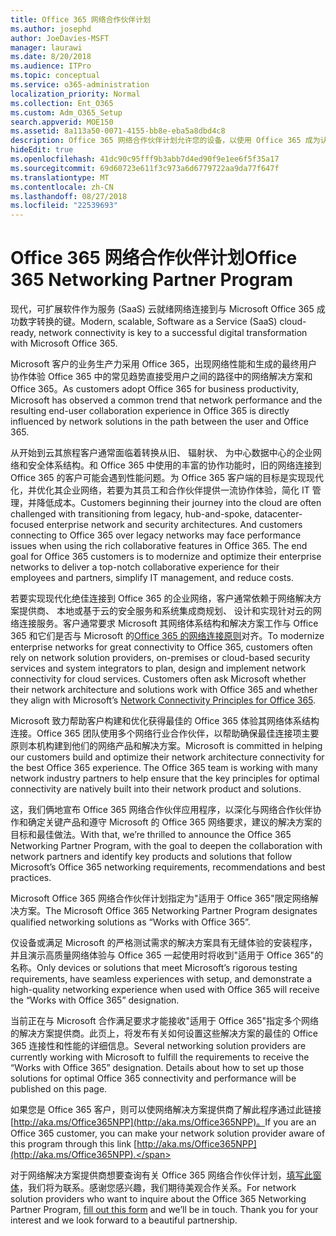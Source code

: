 ```yaml
---
title: Office 365 网络合作伙伴计划
ms.author: josephd
author: JoeDavies-MSFT
manager: laurawi
ms.date: 8/20/2018
ms.audience: ITPro
ms.topic: conceptual
ms.service: o365-administration
localization_priority: Normal
ms.collection: Ent_O365
ms.custom: Adm_O365_Setup
search.appverid: MOE150
ms.assetid: 8a113a50-0071-4155-bb8e-eba5a8dbd4c8
description: Office 365 网络合作伙伴计划允许您的设备，以使用 Office 365 成为认证。
hideEdit: true
ms.openlocfilehash: 41dc90c95fff9b3abb7d4ed90f9e1ee6f5f35a17
ms.sourcegitcommit: 69d60723e611f3c973a6d6779722aa9da77f647f
ms.translationtype: MT
ms.contentlocale: zh-CN
ms.lasthandoff: 08/27/2018
ms.locfileid: "22539693"
---
```

# <a name="office-365-networking-partner-program"></a><span data-ttu-id="de63c-103">Office 365 网络合作伙伴计划</span><span class="sxs-lookup"><span data-stu-id="de63c-103">Office 365 Networking Partner Program</span></span>

<span data-ttu-id="de63c-104">现代，可扩展软件作为服务 (SaaS) 云就绪网络连接到与 Microsoft Office 365 成功数字转换的键。</span><span class="sxs-lookup"><span data-stu-id="de63c-104">Modern, scalable, Software as a Service (SaaS) cloud-ready, network connectivity is key to a successful digital transformation with Microsoft Office 365.</span></span>  

<span data-ttu-id="de63c-105">Microsoft 客户的业务生产力采用 Office 365，出现网络性能和生成的最终用户协作体验 Office 365 中的常见趋势直接受用户之间的路径中的网络解决方案和Office 365。</span><span class="sxs-lookup"><span data-stu-id="de63c-105">As customers adopt Office 365 for business productivity, Microsoft has observed a common trend that network performance and the resulting end-user collaboration experience in Office 365 is directly influenced by network solutions in the path between the user and Office 365.</span></span>  

<span data-ttu-id="de63c-p101">从开始到云其旅程客户通常面临着转换从旧、 辐射状、 为中心数据中心的企业网络和安全体系结构。和 Office 365 中使用的丰富的协作功能时，旧的网络连接到 Office 365 的客户可能会遇到性能问题。为 Office 365 客户端的目标是实现现代化，并优化其企业网络，若要为其员工和合作伙伴提供一流协作体验，简化 IT 管理，并降低成本。</span><span class="sxs-lookup"><span data-stu-id="de63c-p101">Customers beginning their journey into the cloud are often challenged with transitioning from legacy, hub-and-spoke, datacenter-focused enterprise network and security architectures. And customers connecting to Office 365 over legacy networks may face performance issues when using the rich collaborative features in Office 365. The end goal for Office 365 customers is to modernize and optimize their enterprise networks to deliver a top-notch collaborative experience for their employees and partners, simplify IT management, and reduce costs.</span></span> 

<span data-ttu-id="de63c-p102">若要实现现代化绝佳连接到 Office 365 的企业网络，客户通常依赖于网络解决方案提供商、 本地或基于云的安全服务和系统集成商规划、 设计和实现针对云的网络连接服务。客户通常要求 Microsoft 其网络体系结构和解决方案工作与 Office 365 和它们是否与 Microsoft 的[Office 365 的网络连接原则](http://aka.ms/PNC)对齐。</span><span class="sxs-lookup"><span data-stu-id="de63c-p102">To modernize enterprise networks for great connectivity to Office 365, customers often rely on network solution providers, on-premises or cloud-based security services and system integrators to plan, design and implement network connectivity for cloud services. Customers often ask Microsoft whether their network architecture and solutions work with Office 365 and whether they align with Microsoft’s [Network Connectivity Principles for Office 365](http://aka.ms/PNC).</span></span>  

<span data-ttu-id="de63c-p103">Microsoft 致力帮助客户构建和优化获得最佳的 Office 365 体验其网络体系结构连接。Office 365 团队使用多个网络行业合作伙伴，以帮助确保最佳连接项主要原则本机构建到他们的网络产品和解决方案。</span><span class="sxs-lookup"><span data-stu-id="de63c-p103">Microsoft is committed in helping our customers build and optimize their network architecture connectivity for the best Office 365 experience. The Office 365 team is working with many network industry partners to help ensure that the key principles for optimal connectivity are natively built into their network product and solutions.</span></span> 

<span data-ttu-id="de63c-113">这，我们俩地宣布 Office 365 网络合作伙伴应用程序，以深化与网络合作伙伴协作和确定关键产品和遵守 Microsoft 的 Office 365 网络要求，建议的解决方案的目标和最佳做法。</span><span class="sxs-lookup"><span data-stu-id="de63c-113">With that, we’re thrilled to announce the Office 365 Networking Partner Program, with the goal to deepen the collaboration with network partners and identify key products and solutions that follow Microsoft’s Office 365 networking requirements, recommendations and best practices.</span></span> 

<span data-ttu-id="de63c-114">Microsoft Office 365 网络合作伙伴计划指定为"适用于 Office 365"限定网络解决方案。</span><span class="sxs-lookup"><span data-stu-id="de63c-114">The Microsoft Office 365 Networking Partner Program designates qualified networking solutions as “Works with Office 365”.</span></span>  

<span data-ttu-id="de63c-115">仅设备或满足 Microsoft 的严格测试需求的解决方案具有无缝体验的安装程序，并且演示高质量网络体验与 Office 365 一起使用时将收到"适用于 Office 365"的名称。</span><span class="sxs-lookup"><span data-stu-id="de63c-115">Only devices or solutions that meet Microsoft’s rigorous testing requirements, have seamless experiences with setup, and demonstrate a high-quality networking experience when used with Office 365 will receive the “Works with Office 365” designation.</span></span>  

<span data-ttu-id="de63c-p104">当前正在与 Microsoft 合作满足要求才能接收"适用于 Office 365"指定多个网络的解决方案提供商。此页上，将发布有关如何设置这些解决方案的最佳的 Office 365 连接性和性能的详细信息。</span><span class="sxs-lookup"><span data-stu-id="de63c-p104">Several networking solution providers are currently working with Microsoft to fulfill the requirements to receive the “Works with Office 365” designation. Details about how to set up those solutions for optimal Office 365 connectivity and performance will be published on this page.</span></span>  

<span data-ttu-id="de63c-118">如果您是 Office 365 客户，则可以使网络解决方案提供商了解此程序通过此链接[http://aka.ms/Office365NPP](http://aka.ms/Office365NPP)。</span><span class="sxs-lookup"><span data-stu-id="de63c-118">If you are an Office 365 customer, you can make your network solution provider aware of this program through this link [http://aka.ms/Office365NPP](http://aka.ms/Office365NPP).</span></span>

<span data-ttu-id="de63c-p105">对于网络解决方案提供商想要查询有关 Office 365 网络合作伙伴计划，[填写此窗体](https://forms.office.com/Pages/ResponsePage.aspx?id=v4j5cvGGr0GRqy180BHbRyOZxByRF1dLgv7k6ye5z8pUMTNCVTYyVk9GNEYzWjFOVkI1SzdJNUkyWi4u)，我们将为联系。感谢您感兴趣，我们期待美观合作关系。</span><span class="sxs-lookup"><span data-stu-id="de63c-p105">For network solution providers who want to inquire about the Office 365 Networking Partner Program, [fill out this form](https://forms.office.com/Pages/ResponsePage.aspx?id=v4j5cvGGr0GRqy180BHbRyOZxByRF1dLgv7k6ye5z8pUMTNCVTYyVk9GNEYzWjFOVkI1SzdJNUkyWi4u) and we’ll be in touch. Thank you for your interest and we look forward to a beautiful partnership.</span></span> 

